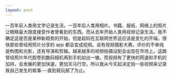 ```yaml
---
layout: post
---
```


一百年前人类用文字记录生活。一百年后人类用相片。书籍、报纸、网络上的照片让眼睛最大限度接受作者曾看到的东西。而从去年开始人类用视频记录生活。我不确定这是否是某种新趋势的开始，但是起码在互联网世界这应该是变化的开端。很快那些曾经用照片分享的 app 都会变成视频。会有视频摄影大赛。评价的不单纯是构图和光影，还有导演和剪辑。越来越多的视频拍摄设配会出现在市场上。这跟曾经照片年代胶卷到数码相机再到手机如出一辙。而视频有了更快的网速和手机的加持，会发展的更加快速，更加天马行空。所以我从今天起决定拍一些视频来记录我自己发生的故事---直到我玩腻了为止。
